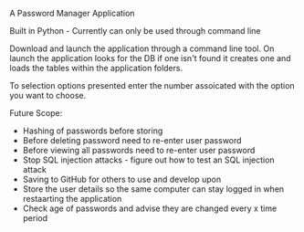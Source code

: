 A Password Manager Application

Built in Python - Currently can only be used through command line

Download and launch the application through a command line tool. On launch the application looks for the DB
if one isn't found it creates one and loads the tables within the application folders.

To selection options presented enter the number assoicated with the option you want to choose.

Future Scope:

- Hashing of passwords before storing
- Before deleting password need to re-enter user password
- Before viewing all passwords need to re-enter user password
- Stop SQL injection attacks - figure out how to test an SQL injection attack
- Saving to GitHub for others to use and develop upon
- Store the user details so the same computer can stay logged in when restaarting the application
- Check age of passwords and advise they are changed every x time period

